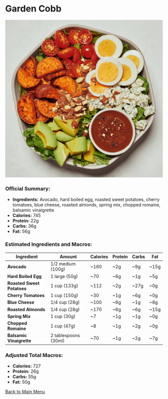 # Garden Cobb

![Garden Cobb](../Images/Garden_Cobb.png)

### Official Summary:
- **Ingredients:** Avocado, hard boiled egg, roasted sweet potatoes, cherry tomatoes, blue cheese, roasted almonds, spring mix, chopped romaine, balsamic vinaigrette
- **Calories:** 745
- **Protein:** 22g
- **Carbs:** 36g
- **Fat:** 56g

### Estimated Ingredients and Macros:

| Ingredient                         | Amount                  | Calories | Protein | Carbs | Fat |
|------------------------------------|-------------------------|----------|---------|-------|-----|
| **Avocado**                        | 1/2 medium (100g)       | ~160     | ~2g     | ~9g   | ~15g|
| **Hard Boiled Egg**                | 1 large (50g)           | ~70      | ~6g     | ~1g   | ~5g |
| **Roasted Sweet Potatoes**         | 1 cup (133g)            | ~112     | ~2g     | ~27g  | ~0g |
| **Cherry Tomatoes**                | 1 cup (150g)            | ~30      | ~1g     | ~6g   | ~0g |
| **Blue Cheese**                    | 1/4 cup (28g)           | ~100     | ~6g     | ~1g   | ~8g |
| **Roasted Almonds**                | 1/4 cup (28g)           | ~170     | ~6g     | ~6g   | ~15g|
| **Spring Mix**                     | 1 cup (30g)             | ~7       | ~1g     | ~1g   | ~0g |
| **Chopped Romaine**                | 1 cup (47g)             | ~8       | ~1g     | ~2g   | ~0g |
| **Balsamic Vinaigrette**           | 2 tablespoons (30ml)    | ~70      | ~1g     | ~2g   | ~7g |

### Adjusted Total Macros:

- **Calories:** 727
- **Protein:** 26g
- **Carbs:** 55g
- **Fat:** 50g

[Back to Main Menu](../README.md)